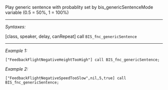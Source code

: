 Play generic sentence with probablity set by bis_genericSentenceMode variable (0.5 = 50%, 1 = 100%)


---
*Syntaxes:*

[class, speaker, delay, canRepeat] call `BIS_fnc_genericSentence`

---
*Example 1:*

```sqf
["FeedbackFlightNegativeHeightTooHigh"] call BIS_fnc_genericSentence;
```

*Example 2:*

```sqf
["FeedbackFlightNegativeSpeedTooSlow",nil,5,true] call BIS_fnc_genericSentence;
```